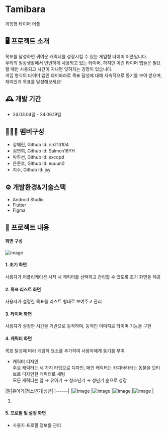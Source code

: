 # Tamibara
게임형 타이머 어플

## 🖥️ 프로젝트 소개
목표를 달성하면 귀여운 캐릭터를 성장시킬 수 있는 게임형 타이머 어플입니다.
<br>
우리의 일상생활에서 빈번하게 사용되고 있는 타이머, 하지만 이런 타이머 앱들은 필요할 때만 사용되고 시간이 지나면 잊혀지는 경향이 있습니다.
<br>
게임 형식의 타이머 앱인 타미바라로 목표 달성에 대해 지속적으로 동기를 부여 받으며, 재미있게 목표를 달성해보세요!

## 🕰️ 개발 기간
* 24.03.04일 - 24.06.19일

## 🧑‍🤝‍🧑 멤버구성
- 강혜린, Github Id: rin213104
- 김연희, Github Id: Salmon16YH
- 박하선, Github Id: excqpd
- 은준호, Github Id: euuun0
- 지수, Github Id: jsy

## ⚙️ 개발환경&기술스택
- Android Studio
- Flutter
- Figma

## 📌 프로젝트 내용
#### 화면 구성
![image](https://github.com/user-attachments/assets/0238db0a-cebe-4c19-8ac8-6cfe2efb8172)

#### 1. 초기 화면
사용자가 어플리케이션 시작 시 캐릭터를 선택하고 관리할 수 있도록 초기 화면을 제공
  
#### 2. 목표 리스트 화면
사용자가 설정한 목표를 리스트 형태로 보여주고 관리

#### 3. 타이머 화면
사용자가 설정한 시간을 기반으로 동작하며, 동적인 이미지로 타이머 기능을 구현

#### 4. 캐릭터 화면
목표 달성에 따라 게임적 요소를 추가하여 사용자에게 동기를 부여

* 캐릭터 디자인<br>
주요 캐릭터는 세 가지 타입으로 디자인, 메인 캐릭터는 카피바라라는 동물을 모티브로 디자인한 캐릭터로 세팅<br>
모든 캐릭터는 알 → 유아기 → 청소년기 → 성년기 순으로 성장<br>

|알|유아기|청소년기|성년|
|------|
|![image](https://github.com/user-attachments/assets/b0654faa-5163-4983-a101-8fc90582a320)
|![image](https://github.com/user-attachments/assets/fd759026-47b8-4592-a100-2099271310ff)
|![image](https://github.com/user-attachments/assets/a4990513-9545-4963-b429-a79d9dc81616)
|![image](https://github.com/user-attachments/assets/aea4cebe-34b2-4fac-a2fc-80cc647d3d9c)
|

3) 

#### 5. 프로필 및 설정 화면
- 사용자 프로필 정보를 관리


